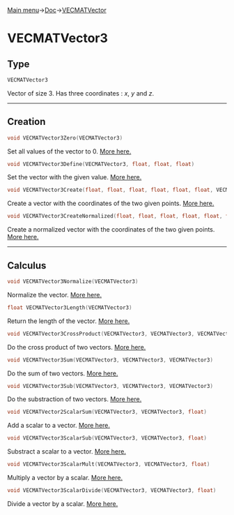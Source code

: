 [Main menu](../../Readme.md)->[Doc](../VECMATKit.md)->[VECMATVector](VECMATVector.md)

# **VECMATVector3**
## **Type**

```C
VECMATVector3
```
Vector of size 3. Has three coordinates : _x_, _y_ and _z_.
_____________
## **Creation**

```C
void VECMATVector3Zero(VECMATVector3)
```
Set all values of the vector to 0. [More here.](./functions/VECMATVector3/VECMATVector3Zero.md)

```C
void VECMATVector3Define(VECMATVector3, float, float, float)
```
Set the vector with the given value. [More here.](./functions/VECMATVector3/VECMATVector3Define.md)

```C
void VECMATVector3Create(float, float, float, float, float, float, VECMATVector3)
```
Create a vector with the coordinates of the two given points. [More here.](./functions/VECMATVector3/VECMATVector3Create.md)

```C
void VECMATVector3CreateNormalized(float, float, float, float, float, float, VECMATVector3)
```
Create a normalized vector with the coordinates of the two given points. [More here.](./functions/VECMATVector3/VECMATVector3CreateNormalized.md)

________________
## **Calculus**


```C
void VECMATVector3Normalize(VECMATVector3)
````
Normalize the vector. [More here.](./functions/VECMATVector3/VECMATVector3Normalize.md)

```C
float VECMATVector3Length(VECMATVector3)
```
Return the length of the vector. [More here.](./functions/VECMATVector3/VECMATVector3Length.md)


```C
void VECMATVector3CrossProduct(VECMATVector3, VECMATVector3, VECMATVector3)
```
Do the cross product of two vectors. [More here.](./functions/VECMATVector3/VECMATVector3CrossProduct.md)


```C
void VECMATVector3Sum(VECMATVector3, VECMATVector3, VECMATVector3)
```
Do the sum of two vectors. [More here.](./functions/VECMATVector3/VECMATVector3Sum.md)

```C
void VECMATVector3Sub(VECMATVector3, VECMATVector3, VECMATVector3)
```
Do the substraction of two vectors. [More here.](./functions/VECMATVector3/VECMATVector3Sub.md)

```C
void VECMATVector2ScalarSum(VECMATVector3, VECMATVector3, float)
```
Add a scalar to a vector. [More here.](./functions/VECMATVector3/VECMATVector3ScalarSum.md)

```C
void VECMATVector3ScalarSub(VECMATVector3, VECMATVector3, float)
```
Substract a scalar to a vector. [More here.](./functions/VECMATVector3/VECMATVector3ScalarSub.md)

```C
void VECMATVector3ScalarMult(VECMATVector3, VECMATVector3, float)
````
Multiply a vector by a scalar. [More here.](./functions/VECMATVector3/VECMATVector3ScalarMult.md)

```C
void VECMATVector3ScalarDivide(VECMATVector3, VECMATVector3, float)
```
Divide a vector by a scalar. [More here.](./functions/VECMATVector3/VECMATVector3ScalarDivide.md)
